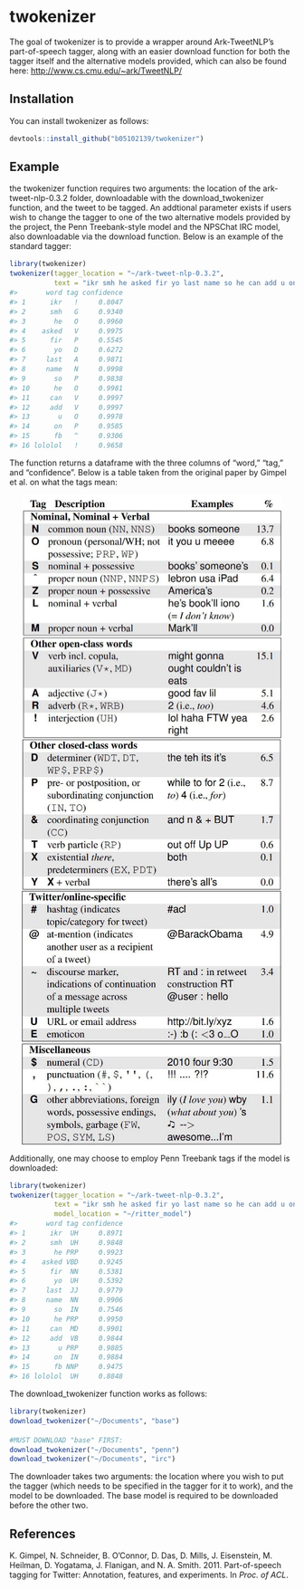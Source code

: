 
<!-- README.md is generated from README.Rmd. Please edit that file -->

# twokenizer

The goal of twokenizer is to provide a wrapper around Ark-TweetNLP’s
part-of-speech tagger, along with an easier download function for both
the tagger itself and the alternative models provided, which can also be
found here: <http://www.cs.cmu.edu/~ark/TweetNLP/>

## Installation

You can install twokenizer as follows:

``` r
devtools::install_github("b05102139/twokenizer")
```

## Example

the twokenizer function requires two arguments: the location of the
ark-tweet-nlp-0.3.2 folder, downloadable with the download\_twokenizer
function, and the tweet to be tagged. An addtional parameter exists if
users wish to change the tagger to one of the two alternative models
provided by the project, the Penn Treebank-style model and the NPSChat
IRC model, also downloadable via the download function. Below is an
example of the standard tagger:

``` r
library(twokenizer)
twokenizer(tagger_location = "~/ark-tweet-nlp-0.3.2",
           text = "ikr smh he asked fir yo last name so he can add u on fb lololol")
#>       word tag confidence
#> 1      ikr   !     0.8047
#> 2      smh   G     0.9340
#> 3       he   O     0.9960
#> 4    asked   V     0.9975
#> 5      fir   P     0.5545
#> 6       yo   D     0.6272
#> 7     last   A     0.9871
#> 8     name   N     0.9998
#> 9       so   P     0.9838
#> 10      he   O     0.9981
#> 11     can   V     0.9997
#> 12     add   V     0.9997
#> 13       u   O     0.9978
#> 14      on   P     0.9585
#> 15      fb   ^     0.9306
#> 16 lololol   !     0.9658
```

The function returns a dataframe with the three columns of “word,”
“tag,” and “confidence”. Below is a table taken from the original
paper by Gimpel et al. on what the tags
mean:

<img src="man/figures/tweebo_1.jpg" width="460px" style="display: block; margin: auto;" /><img src="man/figures/tweebo_2.jpg" width="460px" style="display: block; margin: auto;" /><img src="man/figures/tweebo_3.jpg" width="460px" style="display: block; margin: auto;" />

Additionally, one may choose to employ Penn Treebank tags if the model
is downloaded:

``` r
library(twokenizer)
twokenizer(tagger_location = "~/ark-tweet-nlp-0.3.2",
           text = "ikr smh he asked fir yo last name so he can add u on fb lololol",
           model_location = "~/ritter_model")
#>       word tag confidence
#> 1      ikr  UH     0.8971
#> 2      smh  UH     0.9848
#> 3       he PRP     0.9923
#> 4    asked VBD     0.9245
#> 5      fir  NN     0.5381
#> 6       yo  UH     0.5392
#> 7     last  JJ     0.9779
#> 8     name  NN     0.9906
#> 9       so  IN     0.7546
#> 10      he PRP     0.9950
#> 11     can  MD     0.9901
#> 12     add  VB     0.9844
#> 13       u PRP     0.9885
#> 14      on  IN     0.9884
#> 15      fb NNP     0.9475
#> 16 lololol  UH     0.8848
```

The download\_twokenizer function works as follows:

``` r
library(twokenizer)
download_twokenizer("~/Documents", "base")

#MUST DOWNLOAD "base" FIRST:
download_twokenizer("~/Documents", "penn")
download_twokenizer("~/Documents", "irc")
```

The downloader takes two arguments: the location where you wish to put
the tagger (which needs to be specified in the tagger for it to work),
and the model to be downloaded. The base model is required to be
downloaded before the other two.

## References

K. Gimpel, N. Schneider, B. O’Connor, D. Das, D. Mills, J. Eisenstein,
M. Heilman, D. Yogatama, J. Flanigan, and N. A. Smith. 2011.
Part-of-speech tagging for Twitter: Annotation, features, and
experiments. In *Proc. of ACL*.
